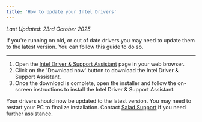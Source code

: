 ```yaml
---
title: 'How to Update your Intel Drivers'
---
```


_Last Updated: 23rd October 2025_

If you're running on old, or out of date drivers you may need to update them to the latest version. You can follow this
guide to do so.

---

1. Open the [Intel Driver & Support Assistant](https://www.intel.com/content/www/us/en/support/detect.html) page in your
   web browser.
2. Click on the 'Download now' button to download the Intel Driver & Support Assistant.
3. Once the download is complete, open the installer and follow the on-screen instructions to install the Intel Driver &
   Support Assistant.

Your drivers should now be updated to the latest version. You may need to restart your PC to finalize installation.
Contact [Salad Support](/docs/guides/your-pc/216-how-to-create-a-support-ticket) if you need further assistance.
